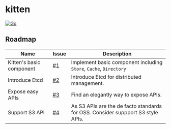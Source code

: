 # kitten

[![Go](https://github.com/JackLeeHal/kitten/actions/workflows/go.yml/badge.svg)](https://github.com/JackLeeHal/kitten/actions/workflows/go.yml)

## Roadmap
| Name                       | Issue                                               | Description                                                                     |
|----------------------------|-----------------------------------------------------|---------------------------------------------------------------------------------|
| Kitten's basic component   | [#1](https://github.com/JackLeeHal/kitten/issues/1) | Implement basic component including `Store`, `Cache`, `Directory`               |
| Introduce Etcd             | [#2](https://github.com/JackLeeHal/kitten/issues/2) | Introduce Etcd for distributed management.                                      |
| Expose easy APIs           | [#3](https://github.com/JackLeeHal/kitten/issues/3) | Find an elegantly way to expose APIs.                                           |
| Support S3 API             | [#4](https://github.com/JackLeeHal/kitten/issues/4) | As S3 APIs are the de facto standards for OSS. Consider suppport S3 style APIs. |

